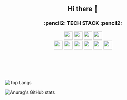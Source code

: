 <h2 align="center">Hi there 👋</h2>

<!--
**panda981018/panda981018** is a ✨ _special_ ✨ repository because its `README.md` (this file) appears on your GitHub profile.

Here are some ideas to get you started:

- 🔭 I’m currently working on ...
- 🌱 I’m currently learning ...
- 👯 I’m looking to collaborate on ...
- 🤔 I’m looking for help with ...
- 💬 Ask me about ...
- 📫 How to reach me: ...
- 😄 Pronouns: ...
- ⚡ Fun fact: ...
-->
 <h3 align="center">:pencil2: TECH STACK :pencil2: </h3>
<p align="center">
  <img src="https://img.shields.io/badge/Java-007396?style=flat-square&logo=Java&logoColor=white" height="28"/>
  <img src="https://img.shields.io/badge/JavaScript-F7DF1E?style=flat-square&logo=JavaScript&logoColor=white" height="28"/>
  <img src="https://img.shields.io/badge/HTML5-E34F26?style=flat-square&logo=HTML5&logoColor=white" height="28"/>
  <img src="https://img.shields.io/badge/CSS3-1572B6?style=flat-square&logo=CSS3&logoColor=white" height="28"/><br/>
  <img src="https://img.shields.io/badge/Ethereum-3C3C3D?style=flat-square&logo=Ethereum&logoColor=white" height="28"/>
  <img src="https://img.shields.io/badge/Spring-88CE02?style=flat-square&logo=Spring&logoColor=white" height="28"/>
  <img src="https://img.shields.io/badge/SpringBoot-6DB33F?style=flat-square&logo=Spring&logoColor=white" height="28"/>
  <img src="https://img.shields.io/badge/Android-3DDC84?style=flat-square&logo=Android&logoColor=white" height="28"/>
  <img src="https://img.shields.io/badge/Oracle-F80000?style=flat-square&logo=Oracle&logoColor=white" height="28"/>
  <img src="https://img.shields.io/badge/MySQL-4479A1?style=flat-square&logo=MySQL&logoColor=white" height="28"/>
</p>
<br/>
<br/>
<br/>
<br/>


<!-- (https://github.com/anuraghazra/github-readme-stats) -->
![Top Langs](https://github-readme-stats.vercel.app/api/top-langs/?username=panda981018&layout=compact)



<!-- (https://github.com/anuraghazra/github-readme-stats) -->
![Anurag's GitHub stats](https://github-readme-stats.vercel.app/api?username=panda981018&show_icons=true&theme=dracula&hide=stars&custom_title=Jiwon&#39;s&nbsp;Github&nbsp;Stats&count_private=true)



